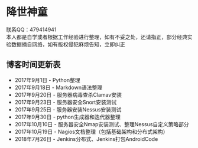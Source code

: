 # 降世神童 #

联系QQ：479414941  
本人都是自学或者根据工作经验进行整理，如有不妥之处，还请指正，部分经典实验数据摘自网络，如有版权侵犯麻烦告知，立即纠正



## 博客时间更新表 ##

* 2017年9月1日  - Python整理
* 2017年9月18日 - Markdown语法整理
* 2017年9月20日 - 服务器病毒查杀Clamav安装
* 2017年9月23日 - 服务器安全Snort安装测试
* 2017年9月25日 - 服务器安装Nessus安装测试
* 2017年9月30日 - python生成器和迭代器整理
* 2017年10月10日 - 服务器安全Nmap安装测试、整理Nessus自定义策略部分
* 2017年10月19日 - Nagios文档整理（包括基础架构和分布式架构）
* 2018年7月26日 - Jenkins分布式、Jenkins打包AndroidCode